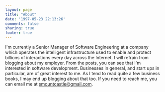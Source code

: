 ```yaml
---
layout: page
title: "About"
date: '1997-05-23 22:13:26'
comments: false
sharing: true
footer: true
---
```


I'm currently a Senior Manager of Software Engineering at a company which 
operates the intelligent infrastructure used to enable and protect billions of 
interactions every day across the Internet. I will refrain from blogging about 
my employer. From the posts, you can see that I'm interested in software 
development. Businesses in general, and start ups in particular, are of great 
interest to me. As I tend to read quite a few business books, I may end up 
blogging about that too. If you need to reach me, you can email me at
[smountcastle@gmail.com](mailto:smountcastle@gmail.com).
